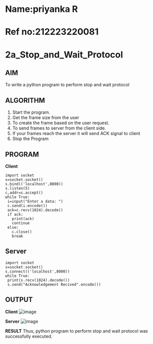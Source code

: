 # Name:priyanka R
# Ref no:212223220081
# 2a_Stop_and_Wait_Protocol
## AIM 
To write a python program to perform stop and wait protocol
## ALGORITHM
1. Start the program.
2. Get the frame size from the user
3. To create the frame based on the user request.
4. To send frames to server from the client side.
5. If your frames reach the server it will send ACK signal to client
6. Stop the Program
## PROGRAM
**Client**
```
import socket
s=socket.socket()
s.bind(('localhost',8000))
s.listen(5)
c,addr=s.accept()
while True:
 i=input("Enter a data: ")
 c.send(i.encode())
 ack=c.recv(1024).decode()
 if ack:
   print(ack)
   continue
 else:
   c.close()
   break
```
## Server
```
import socket
s=socket.socket()
s.connect(('localhost',8000))
while True:
 print(s.recv(1024).decode())
 s.send("Acknowledgement Recived".encode())
 ```
## OUTPUT
**Client**
![image](https://github.com/priyankaarrr/2a_Stop_and_Wait_Protocol/assets/147475464/454cff54-dac6-4eb1-99cc-5bea202ad39d)


**Server**
![image](https://github.com/priyankaarrr/2a_Stop_and_Wait_Protocol/assets/147475464/24720f12-1ce9-4002-b8da-b1deb76dfd83)


**RESULT**
Thus, python program to perform stop and wait protocol was successfully executed.
